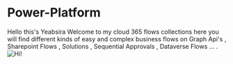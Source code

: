 # Power-Platform
Hello this's Yeabsira 
Welcome to my cloud 365 flows collections here you will find different kinds of easy and complex business flows on Graph Api's , Sharepoint Flows , Solutions , Sequential Approvals , Dataverse Flows ... .
![Hi!](https://github.com/user-attachments/assets/bcf20c8c-b0de-4d13-ba9d-6da3f2942149)

